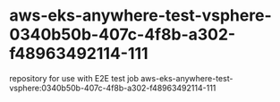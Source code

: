 # aws-eks-anywhere-test-vsphere-0340b50b-407c-4f8b-a302-f48963492114-111
repository for use with E2E test job aws-eks-anywhere-test-vsphere:0340b50b-407c-4f8b-a302-f48963492114-111
